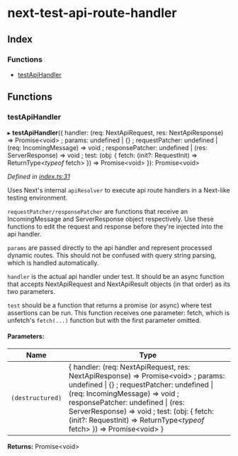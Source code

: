 # next-test-api-route-handler

## Index

### Functions

* [testApiHandler](README.md#testapihandler)

## Functions

### testApiHandler

▸ **testApiHandler**({ handler: (req: NextApiRequest, res: NextApiResponse) => Promise\<void> ; params: undefined \| {} ; requestPatcher: undefined \| (req: IncomingMessage) => void ; responsePatcher: undefined \| (res: ServerResponse) => void ; test: (obj: { fetch: (init?: RequestInit) => ReturnType\<*typeof* fetch>  }) => Promise\<void>  }): Promise\<void>

*Defined in [index.ts:31](https://github.com/Xunnamius/next-test-api-route-handler/blob/ad2d03c/src/index.ts#L31)*

Uses Next's internal `apiResolver` to execute api route handlers in a
Next-like testing environment.

`requestPatcher/responsePatcher` are functions that receive an
IncomingMessage and ServerResponse object respectively. Use these functions
to edit the request and response before they're injected into the api
handler.

`params` are passed directly to the api handler and represent processed
dynamic routes. This should not be confused with query string parsing, which
is handled automatically.

`handler` is the actual api handler under test. It should be an async
function that accepts NextApiRequest and NextApiResult objects (in that
order) as its two parameters.

`test` should be a function that returns a promise (or async) where test
assertions can be run. This function receives one parameter: fetch, which is
unfetch's `fetch(...)` function but with the first parameter omitted.

#### Parameters:

Name | Type |
------ | ------ |
`(destructured)` | { handler: (req: NextApiRequest, res: NextApiResponse) => Promise\<void> ; params: undefined \| {} ; requestPatcher: undefined \| (req: IncomingMessage) => void ; responsePatcher: undefined \| (res: ServerResponse) => void ; test: (obj: { fetch: (init?: RequestInit) => ReturnType\<*typeof* fetch>  }) => Promise\<void>  } |

**Returns:** Promise\<void>
